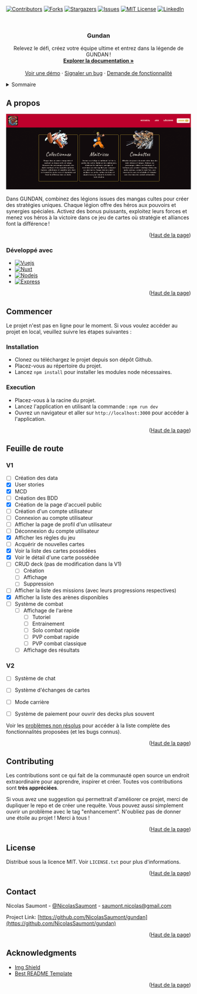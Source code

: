 <a name="readme-top"></a>

<!--
*** Thanks for checking out the projetc 'Gundan'. If you have a suggestion
*** that would make this better, please fork the repo and create a pull request
*** or simply open an issue with the tag "enhancement".
*** Don't forget to give the project a star!
*** Thanks again! Now go have fun exploring this resume! :D
-->

<!-- PROJECT SHIELDS -->
<!--
*** I'm using markdown "reference style" links for readability.
*** Reference links are enclosed in brackets [ ] instead of parentheses ( ).
*** See the bottom of this document for the declaration of the reference variables
*** for contributors-url, forks-url, etc.
-->

[![Contributors][contributors-shield]][contributors-url]
[![Forks][forks-shield]][forks-url]
[![Stargazers][stars-shield]][stars-url]
[![Issues][issues-shield]][issues-url]
[![MIT License][license-shield]][license-url]
[![LinkedIn][linkedin-shield]][linkedin-url]

<!-- PROJECT LOGO -->
<br />
<div align="center">
  <!--<a href="https://github.com/NicolasSaumont/gundan">
    <img src="./public/favicon.ico" alt="Logo" width="80" height="80">
  </a>-->

<h3 align="center">Gundan</h3>

  <p align="center">
    Relevez le défi, créez votre équipe ultime et entrez dans la légende de GUNDAN !
    <br />
    <a href="https://github.com/NicolasSaumont/gundan"><strong>Explorer la documentation »</strong></a>
    <br />
    <br />
    <a href="https://github.com/NicolasSaumont/gundan">Voir une démo</a>
    ·
    <a href="https://github.com/NicolasSaumont/gundan/issues">Signaler un bug</a>
    ·
    <a href="https://github.com/NicolasSaumont/gundan/pulls">Demande de fonctionnalité</a>
  </p>
</div>

<!-- TABLE OF CONTENTS -->
<details>
  <summary>Sommaire</summary>
  <ol>
    <li>
      <a href="#about-the-project">A propos</a>
      <ul>
        <li><a href="#built-with">Développé avec</a></li>
      </ul>
    </li>
    <li>
      <a href="#getting-started">Commencer</a>
      <ul>
        <li><a href="#prerequisites">Pré-requis</a></li>
        <li><a href="#installation">Installation</a></li>
      </ul>
    </li>
    <li><a href="#usage">Usage</a></li>
    <li><a href="#roadmap">Feuille de route</a></li>
    <li><a href="#contributing">Contribuer</a></li>
    <li><a href="#license">License</a></li>
    <li><a href="#contact">Contact</a></li>
    <li><a href="#acknowledgments">Remerciements</a></li>
  </ol>
</details>

<!-- ABOUT THE PROJECT -->

## A propos

[![Product Name Screen Shot][product-screenshot]](https://www.gundan.nicolassaumont.com)

Dans GUNDAN, combinez des légions issues des mangas cultes pour créer des stratégies uniques. Chaque légion offre des héros aux pouvoirs et synergies spéciales. Activez des bonus puissants, exploitez leurs forces et menez vos héros à la victoire dans ce jeu de cartes où stratégie et alliances font la différence !

<p align="right">(<a href="#readme-top">Haut de la page</a>)</p>

### Développé avec

- [![Vuejs][Vue.js]][Vuejs-url]
- [![Nuxt][Nuxt]][Nuxt-url]
- [![Nodejs][Node.js]][Node-url]
- [![Express][Express.js]][Express-url]

<p align="right">(<a href="#readme-top">Haut de la page</a>)</p>

<!-- GETTING STARTED -->

## Commencer

Le projet n'est pas en ligne pour le moment. Si vous voulez accéder au projet en local, veuillez suivre les étapes suivantes :

### Installation

- Clonez ou téléchargez le projet depuis son dépôt Github.
- Placez-vous au répertoire du projet.
- Lancez `npm install` pour installer les modules node nécessaires.

### Execution

- Placez-vous à la racine du projet.
- Lancez l'application en utilisant la commande : `npm run dev`
- Ouvrez un navigateur et aller sur `http://localhost:3000` pour accéder à l'application.

<p align="right">(<a href="#readme-top">Haut de la page</a>)</p>

<!-- ROADMAP -->

## Feuille de route

### V1

- [ ] Création des data
- [x] User stories
- [x] MCD
- [ ] Création des BDD
- [x] Création de la page d'accueil public
- [ ] Création d'un compte utilisateur
- [ ] Connexion au compte utilisateur
- [ ] Afficher la page de profil d'un utilisateur
- [ ] Déconnexion du compte utilisateur
- [x] Afficher les règles du jeu
- [ ] Acquérir de nouvelles cartes
- [x] Voir la liste des cartes possédées
- [x] Voir le détail d'une carte possédée
- [ ] CRUD deck (pas de modification dans la V1)
  - [ ] Création
  - [ ] Affichage
  - [ ] Suppression
- [ ] Afficher la liste des missions (avec leurs progressions respectives)
- [x] Afficher la liste des arènes disponibles
- [ ] Système de combat
  - [ ] Affichage de l'arène
    - [ ] Tutoriel
    - [ ] Entrainement
    - [ ] Solo combat rapide
    - [ ] PVP combat rapide
    - [ ] PVP combat classique
  - [ ] Affichage des résultats

### V2

- [ ] Système de chat
- [ ] Système d'échanges de cartes
- [ ] Mode carrière
- [ ] Système de paiement pour ouvrir des decks plus souvent


Voir les [problèmes non résolus](https://github.com/NicolasSaumont/gundan/issues) pour accéder à la liste complète des fonctionnalités proposées (et les bugs connus).

<p align="right">(<a href="#readme-top">Haut de la page</a>)</p>

<!-- CONTRIBUTING -->

## Contributing

Les contributions sont ce qui fait de la communauté open source un endroit extraordinaire pour apprendre, inspirer et créer. Toutes vos contributions sont **très appréciées**.

Si vous avez une suggestion qui permettrait d'améliorer ce projet, merci de dupliquer le repo et de créer une requête. Vous pouvez aussi simplement ouvrir un problème avec le tag "enhancement".
N'oubliez pas de donner une étoile au projet ! Merci à tous !

<p align="right">(<a href="#readme-top">Haut de la page</a>)</p>

<!-- LICENSE -->

## License

Distribué sous la licence MIT. Voir `LICENSE.txt` pour plus d'informations.

<p align="right">(<a href="#readme-top">Haut de la page</a>)</p>

<!-- CONTACT -->

## Contact

Nicolas Saumont - [@NicolasSaumont](https://twitter.com/NicolasSaumont) - saumont.nicolas@gmail.com

Project Link: [https://github.com/NicolasSaumont/gundan](https://github.com/NicolasSaumont/gundan)

<p align="right">(<a href="#readme-top">Haut de la page</a>)</p>

<!-- ACKNOWLEDGMENTS -->

## Acknowledgments

- [Img Shield](https://shields.io/)
- [Best README Template](https://github.com/othneildrew/Best-README-Template/blob/master/README.md)

<p align="right">(<a href="#readme-top">Haut de la page</a>)</p>

<!-- MARKDOWN LINKS & IMAGES -->
<!-- https://www.markdownguide.org/basic-syntax/#reference-style-links -->

[contributors-shield]: https://img.shields.io/github/contributors/NicolasSaumont/gundan.svg?style=for-the-badge
[contributors-url]: https://github.com/NicolasSaumont/gundan/graphs/contributors
[forks-shield]: https://img.shields.io/github/forks/NicolasSaumont/gundan.svg?style=for-the-badge
[forks-url]: https://github.com/NicolasSaumont/gundan/network/members
[stars-shield]: https://img.shields.io/github/stars/NicolasSaumont/gundan.svg?style=for-the-badge
[stars-url]: https://github.com/NicolasSaumont/gundan/stargazers
[issues-shield]: https://img.shields.io/github/issues/NicolasSaumont/gundan.svg?style=for-the-badge
[issues-url]: https://github.com/NicolasSaumont/gundan/issues
[license-shield]: https://img.shields.io/github/license/NicolasSaumont/gundan.svg?style=for-the-badge
[license-url]: https://github.com/NicolasSaumont/gundan/blob/main/LICENSE.txt
[linkedin-shield]: https://img.shields.io/badge/-LinkedIn-black.svg?style=for-the-badge&logo=linkedin&colorB=555
[linkedin-url]: https://linkedin.com/in/nicolas-saumont
[product-screenshot]: public/screenshot.png
[Vue.js]: https://img.shields.io/badge/Vue.js-35495E?style=for-the-badge&logo=vuedotjs&logoColor=4FC08D
[Vuejs-url]: https://vuejs.org/
[Nuxt]: https://img.shields.io/badge/nuxt.js-00DC82?style=for-the-badge&logo=nuxt.js&logoColor=white
[Nuxt-url]: https://nuxt.com/
[Node.js]: https://img.shields.io/badge/node.js-f41a36?style=for-the-badge&logo=Node.js&logoColor=white
[Node-url]: https://nodejs.org/fr
[Express.js]: https://img.shields.io/badge/express.js-35495E?style=for-the-badge&logo=express&logoColor=4FC08D
[Express-url]: https://expressjs.com/
